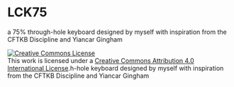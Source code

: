 # LCK75

a 75% through-hole keyboard designed by myself with inspiration from the CFTKB Discipline and Yiancar Gingham

<a rel="license" href="http://creativecommons.org/licenses/by/4.0/"><img alt="Creative Commons License" style="border-width:0" src="https://i.creativecommons.org/l/by/4.0/88x31.png" /></a><br />This work is licensed under a <a rel="license" href="http://creativecommons.org/licenses/by/4.0/">Creative Commons Attribution 4.0 International License</a>.h-hole keyboard designed by myself with inspiration from the CFTKB Discipline and Yiancar Gingham


